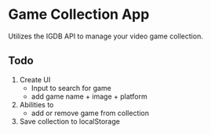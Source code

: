 # Game Collection App

Utilizes the IGDB API to manage your video game collection.

## Todo

1. Create UI
   - Input to search for game
   - add game name + image + platform
2. Abilities to
   - add or remove game from collection
3. Save collection to localStorage
